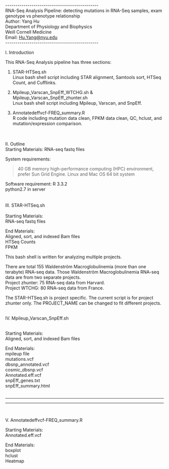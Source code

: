 ----------------------------------------------<br />
RNA-Seq Analysis Pipeline: detecting mutations in RNA-Seq samples, exam genotype vs phenotype relationship<br />
Author: Yang Hu<br />
Department of Physiology and Biophysics<br />
Weill Cornell Medicine<br />
Email: Hu.Yang@nyu.edu<br />
----------------------------------------------<br />

I. Introduction

This RNA-Seq Analysis pipeline has three sections:

1) STAR-HTSeq.sh<br />
Linux bash shell script including STAR alignment, Samtools sort, HTSeq Count, and Cufflinks.

2) Mpileup_Varscan_SnpEff_WTCHG.sh & Mpileup_Varscan_SnpEff_zhunter.sh<br />
Lnux bash shell script including Mpileup, Varscan, and SnpEff.

3) Annotatedeffvcf-FREQ_summary.R<br />
R code including mutation data clean, FPKM data clean, QC, hclust, and mutation/expression comparison.


<br />
<br />
II. Outline
<br />
Starting Materials:
  RNA-seq fastq files

System requirements:
  >40 GB memory high-performance computing (HPC) environment, prefer Sun Grid Engine.
  Linux and Mac OS 64 bit system

  Software requirement:
  R 3.3.2<br />
  python2.7 in server
<br />
<br />
<br />
III. STAR-HTSeq.sh<br />
<br />
  Starting Materials:<br />
  RNA-seq fastq files<br />
  
  End Materials:<br />
  Aligned, sort, and indexed Bam files<br />
  HTSeq Counts<br />
  FPKM<br />
  
  This bash shell is written for analyzing multiple projects.
  
  There are total 155 Waldenström Macroglobulinemia (more than one terabyte) RNA-seq data.
  Those Waldenström Macroglobulinemia RNA-seq data are from two separate projects.<br />
  Project zhunter: 75 RNA-seq data from Harvard.<br />
  Project WTCHG: 80 RNA-seq data from France.<br />
  
  The STAR-HTSeq.sh is project specific. The current script is for project zhunter only.
  The PROJECT_NAME can be changed to fit different projects.
  
  <br />
IV. Mpileup_Varscan_SnpEff.sh<br />
<br />

  Starting Materials:<br />
  Aligned, sort, and indexed Bam files<br />
  
  End Materials:<br />
  mpileup file<br />
  mutations.vcf<br />
  dbsnp_annotated.vcf<br />
  cosmic_dbsnp.vcf<br />
  Annotated.eff.vcf<br />
  snpEff_genes.txt<br />
  snpEff_summary.html<br />
  <br />

---------

---------
  <br />
    
V. Annotatedeffvcf-FREQ_summary.R
<br />

  Starting Materials:<br />
  Annotated.eff.vcf<br />
  
  End Materials:<br />
  boxplot<br />
  hclust<br />
  Heatmap<br />
